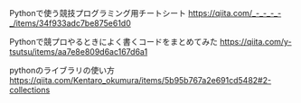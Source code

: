 
Pythonで使う競技プログラミング用チートシート
https://qiita.com/_-_-_-_-_/items/34f933adc7be875e61d0



Pythonで競プロやるときによく書くコードをまとめてみた
https://qiita.com/y-tsutsu/items/aa7e8e809d6ac167d6a1

pythonのライブラリの使い方
https://qiita.com/Kentaro_okumura/items/5b95b767a2e691cd5482#2-collections

